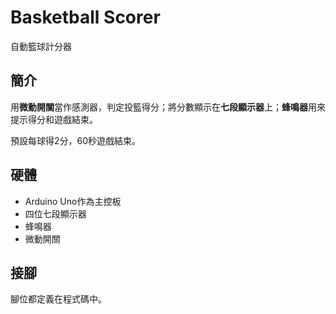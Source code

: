 # Basketball Scorer

自動籃球計分器

## 簡介

用**微動開關**當作感測器，判定投籃得分；將分數顯示在**七段顯示器**上；**蜂鳴器**用來提示得分和遊戲結束。

預設每球得2分，60秒遊戲結束。

## 硬體

- Arduino Uno作為主控板
- 四位七段顯示器
- 蜂鳴器
- 微動開關

## 接腳

腳位都定義在程式碼中。